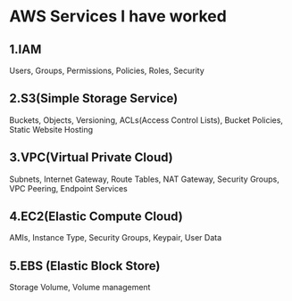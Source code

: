 # AWS Services I have worked

## 1.IAM

Users, Groups, Permissions, Policies, Roles, Security

## 2.S3(Simple Storage Service)

Buckets, Objects, Versioning, ACLs(Access Control Lists), Bucket Policies, Static Website Hosting

## 3.VPC(Virtual Private Cloud)

Subnets, Internet Gateway, Route Tables, NAT Gateway, Security Groups, VPC Peering, Endpoint Services

## 4.EC2(Elastic Compute Cloud)

AMIs, Instance Type, Security Groups, Keypair, User Data

## 5.EBS (Elastic Block Store)

Storage Volume, Volume management